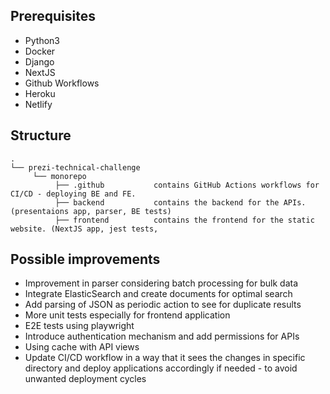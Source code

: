 ## Prerequisites
- Python3
- Docker
- Django
- NextJS
- Github Workflows
- Heroku
- Netlify

## Structure
```
.
└── prezi-technical-challenge
     └── monorepo
          ├── .github           contains GitHub Actions workflows for CI/CD - deploying BE and FE.
          ├── backend           contains the backend for the APIs. (presentaions app, parser, BE tests)
          ├── frontend          contains the frontend for the static website. (NextJS app, jest tests, 
```

## Possible improvements

- Improvement in parser considering batch processing for bulk data
- Integrate ElasticSearch and create documents for optimal search
- Add parsing of JSON as periodic action to see for duplicate results
- More unit tests especially for frontend application
- E2E tests using playwright
- Introduce authentication mechanism and add permissions for APIs
- Using cache with API views
- Update CI/CD workflow in a way that it sees the changes in specific directory and deploy applications 
  accordingly if needed - to avoid unwanted deployment cycles